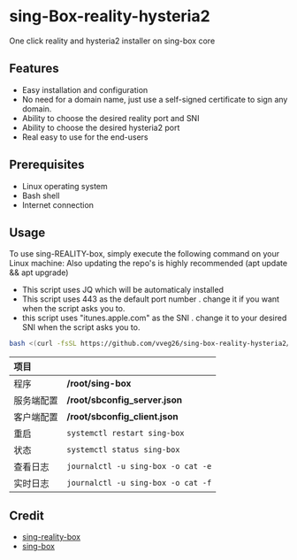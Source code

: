 # sing-Box-reality-hysteria2
One click reality and hysteria2 installer on sing-box core

## Features

- Easy installation and configuration
- No need for a domain name, just use a self-signed certificate to sign any domain.
- Ability to choose the desired reality port and SNI
- Ability to choose the desired hysteria2 port
- Real easy to use for the end-users

## Prerequisites

- Linux operating system
- Bash shell
- Internet connection

## Usage

To use sing-REALITY-box, simply execute the following command on your Linux machine:
Also updating the repo's is highly recommended (apt update && apt upgrade)
- This script uses JQ which will be automaticaly installed
- This script uses 443 as the default port number . change it if you want when the script asks you to.
- this script uses "itunes.apple.com" as the SNI . change it to your desired SNI when the script asks you to.

```bash
bash <(curl -fsSL https://github.com/vveg26/sing-box-reality-hysteria2/raw/main/install.sh)
```
|项目||
|:--|:--|
|程序|**/root/sing-box**|
|服务端配置|**/root/sbconfig_server.json**|
|客户端配置|**/root/sbconfig_client.json**|
|重启|`systemctl restart sing-box`|
|状态|`systemctl status sing-box`|
|查看日志|`journalctl -u sing-box -o cat -e`|
|实时日志|`journalctl -u sing-box -o cat -f`|

## Credit
- [sing-reality-box](https://github.com/deathline94/sing-REALITY-Box)
- [sing-box](https://github.com/SagerNet/sing-box)
